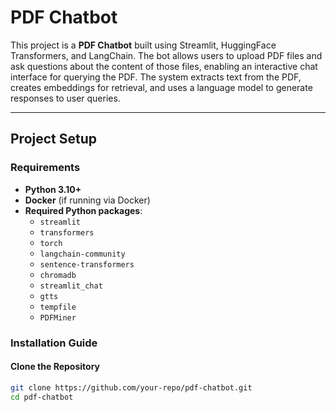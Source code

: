 # PDF Chatbot

This project is a **PDF Chatbot** built using Streamlit, HuggingFace Transformers, and LangChain. The bot allows users to upload PDF files and ask questions about the content of those files, enabling an interactive chat interface for querying the PDF. The system extracts text from the PDF, creates embeddings for retrieval, and uses a language model to generate responses to user queries.

---

## Project Setup

### Requirements

- **Python 3.10+**
- **Docker** (if running via Docker)
- **Required Python packages**:
  - `streamlit`
  - `transformers`
  - `torch`
  - `langchain-community`
  - `sentence-transformers`
  - `chromadb`
  - `streamlit_chat`
  - `gtts`
  - `tempfile`
  - `PDFMiner`

### Installation Guide

#### Clone the Repository

```bash
git clone https://github.com/your-repo/pdf-chatbot.git
cd pdf-chatbot

